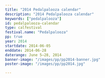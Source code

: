 ```yaml
---
title: "2014 Pedalpalooza calendar"
description: "2014 Pedalpalooza calendar"
keywords: ["pedalpalooza"]
id: pedalpalooza-calendar
type: calfestival
festival.name: "Pedalpalooza"
pp: true
year: 2014
startdate: 2014-06-05
enddate: 2014-06-28
daterange: June 5–28, 2014
banner-image: "/images/pp/pp2014-banner.jpg"
poster-image: "/images/pp/pp2014.jpg"

---
```

